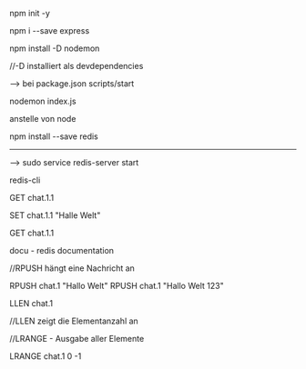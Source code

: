 npm init -y

npm i --save express


npm install -D nodemon

//-D installiert als devdependencies


--> bei package.json scripts/start

nodemon index.js

anstelle von node


npm install --save redis

------------------------------------------------------------------------------------------------------------


--> sudo service redis-server start

redis-cli

GET chat.1.1

SET chat.1.1 "Halle Welt"

GET chat.1.1



docu - redis documentation


//RPUSH hängt eine Nachricht an

RPUSH chat.1 "Hallo Welt"
RPUSH chat.1 "Hallo Welt 123"

LLEN chat.1

//LLEN zeigt die Elementanzahl an



//LRANGE - Ausgabe aller Elemente

LRANGE chat.1 0 -1